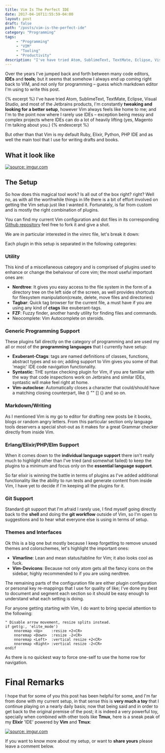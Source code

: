 ```yaml
---
title: Vim Is The Perfect IDE
date: 2017-04-16T11:55:59-04:00
layout: post
draft: false
path: "/posts/vim-is-the-perfect-ide"
category: "Programming"
tags:
     - "Programming"
     - "VIM"
     - "Tooling"
     - "Productivity"
description: "I've have tried Atom, SublimeText, TextMate, Eclipse, Visual Studio, and most of the Jetbrains products, I'm constantly tweaking and looking for a better setup, however Vim always feels like home to me; and I'm to the point now where I rarely use IDEs – exception being messy and complex projects where IDEs can do a lot of heavily lifting (yes, Magento I'm talking about you.)"
---
```


Over the years I've jumped back and forth between many code editors, **IDEs** and **tools**; but it seems that somehow I always end up coming right back to VIM, and not only for programming – guess which markdown editor I'm using to write this post.

{% excerpt %}
I've have tried Atom, SublimeText, TextMate, Eclipse, Visual Studio, and most of the Jetbrains products, I'm constantly **tweaking and looking for a better setup**, however Vim always feels like home to me; and I'm to the point now where I rarely use IDEs – exception being messy and complex projects where IDEs can do a lot of heavily lifting (yes, Magento I'm talking about you.)
{% endexcerpt %}


But other than that Vim is my default Ruby, Elixir, Python, PHP IDE and as well the main tool that I use for writing drafts and books.

## What it look like

<a href="https://imgur.com/AQSIXwj"><img src="https://i.imgur.com/AQSIXwj.gif" title="source: imgur.com" /></a>

## The Setup

So how does this magical tool work? Is all out of the box right? right? Well no, as with all the worthwhile things in life there is a bit of effort involved on getting the Vim setup just like I wanted it. Fortunately, is far from custom and is mostly the right combination of plugins.

You can find my current Vim configuration and dot files in its corresponding [Github repository](https://github.com/amacgregor/dot-files) feel free to fork it and give a shot.

We are in particular interested in the vimrc file, let's break it down:

<script src="https://gist.github.com/amacgregor/0467f99e0e75725f57682ccd1f2189fb.js"></script>

Each plugin in this setup is separated in the following categories:

### Utility
This kind of a miscellaneous category and is comprised of plugins used to enhance or change the behaivour of core vim; the most useful important ones are:

- **Nerdtree**: It gives you easy access to the file system in the form of a directory tree on the left side of the screen, as well provides shortcuts for filesystem manipulation(create, delete, move files and directories)
- **Tagbar**: Quick tag browser for the current file, a must have if you are using any kind of **ctags** like exuberant-tags.
- **FZF**: Fuzzy finder, another handy utility for finding files and commands.
- Neocomplete: Vim Autocomplete on steroids.

### Generic Programming Support
These plugins fall directly on the category of programming and are used my all or most of the **programming languages** that I currently have setup:

- **Exuberant-Ctags**: tags are named definitions of classes, functions, abstract types and so on; adding support to Vim gives you some of that 'magic' IDE code navigation functionality.
- **Syntastic**: THE syntax checking plugin for Vim, if you are familiar with the way that code inspections work on Jetbrains and similar IDEs, syntastic will make feel right at home.
- **Vim-autoclose**: Automatically closes a character that could/should have a matching closing counterpart, like () "" [] {} and so on.

### Markdown/Writing
As I mentioned Vim is my go to editor for drafting new posts be it books, blogs or random angry letters. From this particular section only language tools deservers a special shot-out as it makes for a great Grammar checker directly from inside Vim.

### Erlang/Elixir/PHP/Elm Support

When it comes down to the **individual language support** there isn't really much to highlight other than I've tried (and somewhat failed) to keep the plugins to a minimum and focus only on the **essential language support**.

So far elixir is winning the battle in terms of plugins as I've added additional functionality like the ability to run tests and generate content from inside Vim, I have yet to decide if I'm keeping all the plugins for it.

### Git Support
Standard git support that I'm afraid I rarely use, I find myself going directly back to the **shell** and doing the **git workflow** outside of Vim, so I'm open to suggestions and to hear what everyone else is using in terms of setup.

### Themes and Interfaces
Ok this is a big one but mostly because I keep forgetting to remove unused themes and colorschemes, let's highlight the important ones:

- **Vimarline**: Lean and mean status/tabline for Vim; it also looks cool as fuck.
- **Vim-Devicons**: Because not only atom gets all the fancy icons on the sidebar, highly recommended to if you are using nerdtree.

The remaining parts of the configuration file are either plugin configuration or personal key re-mappings that I use for quality of like; I've done my best to document and segment each section so it should be easy enough to understand what each setting is doing.

For anyone getting starting with Vim, I do want to bring special attention to the following:


```
" Disable arrow movement, resize splits instead.
if get(g:, 'elite_mode')
	nnoremap <Up>    :resize +2<CR>
	nnoremap <Down>  :resize -2<CR>
	nnoremap <Left>  :vertical resize +2<CR>
	nnoremap <Right> :vertical resize -2<CR>
endif
```

As there is no quickest way to force one-self to use the home row for navigation.

<script async src="//pagead2.googlesyndication.com/pagead/js/adsbygoogle.js"></script>
<ins class="adsbygoogle"
     style="display:block; text-align:center;"
     data-ad-layout="in-article"
     data-ad-format="fluid"
     data-ad-client="ca-pub-6937861309533018"
     data-ad-slot="9206842858"></ins>
<script>
     (adsbygoogle = window.adsbygoogle || []).push({});
</script>

# Final Remarks

I hope that for some of you this post has been helpful for some, and I'm far from done with my current setup, in that sense this is **very much a toy** that I continue playing on a nearly daily basis; now that being said and in order to get back to the original premise of the post; it is indeed a very powerful toy, specially when combined with other tools like **Tmux**, here is a sneak peak of my **Elixir** 'IDE' powered by **Vim** and **Tmux**:

<a href="https://imgur.com/vI0KjXB"><img src="https://i.imgur.com/vI0KjXB.gif" title="source: imgur.com" /></a>

If you want to know more about my setup, or want to **share yours** please leave a comment below.
